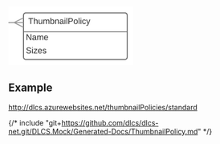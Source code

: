 ![# ThumbnailPolicy](./thumbnailpolicy.png)

## Example

http://dlcs.azurewebsites.net/thumbnailPolicies/standard

{/* include "git+https://github.com/dlcs/dlcs-net.git/DLCS.Mock/Generated-Docs/ThumbnailPolicy.md" */}
